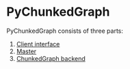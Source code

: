 # PyChunkedGraph

PyChunkedGraph consists of three parts:
1. [Client interface](https://github.com/seung-lab/neuroglancer/)
2. [Master](https://github.com/seung-lab/PyChunkedGraph/tree/master/pychunkedgraph/master) 
3. [ChunkedGraph backend](https://github.com/seung-lab/PyChunkedGraph/tree/master/pychunkedgraph/backend)
<!---
4. [Simulator](https://github.com/seung-lab/PyChunkedGraph/tree/master/test)


![alt text][system_design]

[system_design]: https://github.com/seung-lab/PyChunkedGraph/blob/master/SystemDesign_v2.png "System Design"
